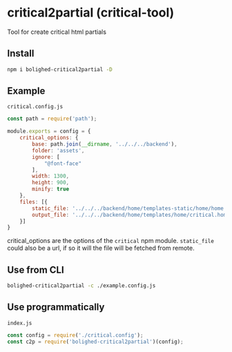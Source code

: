 # critical2partial (critical-tool)

Tool for create critical html partials

## Install

```sh
npm i bolighed-critical2partial -D
```

## Example

`critical.config.js`
```js
const path = require('path');

module.exports = config = {
    critical_options: {
        base: path.join(__dirname, '../../../backend'),
        folder: 'assets',
        ignore: [
            "@font-face"
        ],
        width: 1300,
        height: 900,
        minify: true
    },
    files: [{
        static_file: '../../../backend/home/templates-static/home/home.html',
        output_file: '../../../backend/home/templates/home/critical.home.html'
    }]
}
```
critical_options are the options of the `critical` npm module. `static_file` could also be a url, if so it will the file will be fetched from remote.

## Use from CLI

```sh
bolighed-critical2partial -c ./example.config.js 
```

## Use programmatically 

`index.js`
```js
const config = require('./critical.config');
const c2p = require('bolighed-critical2partial')(config);
```